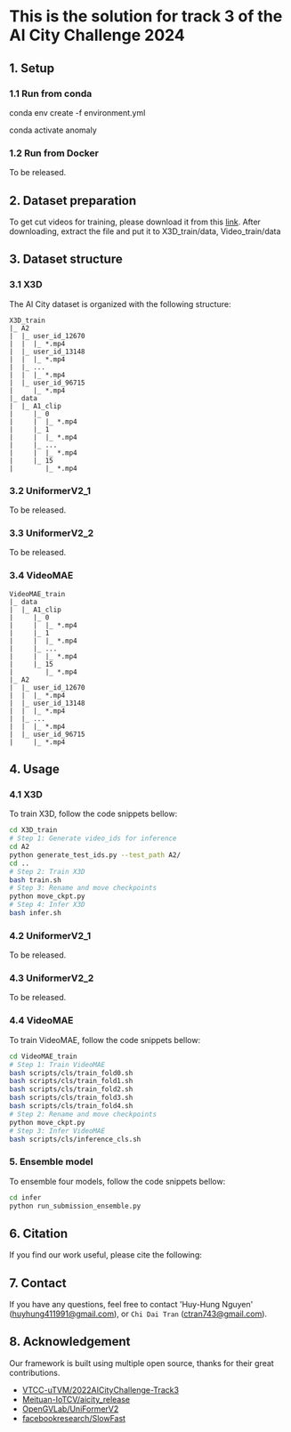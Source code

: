 # This is the solution for track 3 of the AI City Challenge 2024

## 1. Setup
### 1.1 Run from conda
conda env create -f environment.yml

conda activate anomaly

### 1.2 Run from Docker
To be released.

## 2. Dataset preparation
To get cut videos for training, please download it from this [link](https://drive.google.com/file/d/13HEJptRQeu_0yzmX8NsRr4qdqgAaY4jZ/view?usp=sharing). After downloading, extract the file and put it to X3D_train/data, Video_train/data

## 3. Dataset structure
### 3.1 X3D
The AI City dataset is organized with the following structure:
```
X3D_train
|_ A2
|  |_ user_id_12670
|  |  |_ *.mp4
|  |_ user_id_13148
|  |  |_ *.mp4
|  |_ ...
|  |  |_ *.mp4
|  |_ user_id_96715
|     |_ *.mp4
|_ data
|  |_ A1_clip
|     |_ 0
|     |  |_ *.mp4
|     |_ 1
|     |  |_ *.mp4
|     |_ ...
|     |  |_ *.mp4
|     |_ 15
|        |_ *.mp4
```

### 3.2 UniformerV2_1
To be released.

### 3.3 UniformerV2_2
To be released.

### 3.4 VideoMAE
```
VideoMAE_train
|_ data
|  |_ A1_clip
|     |_ 0
|     |  |_ *.mp4
|     |_ 1
|     |  |_ *.mp4
|     |_ ...
|     |  |_ *.mp4
|     |_ 15
|        |_ *.mp4
|_ A2
|  |_ user_id_12670
|  |  |_ *.mp4
|  |_ user_id_13148
|  |  |_ *.mp4
|  |_ ...
|  |  |_ *.mp4
|  |_ user_id_96715
|     |_ *.mp4
```

## 4. Usage
### 4.1 X3D
To train X3D, follow the code snippets bellow:
```bash
cd X3D_train
# Step 1: Generate video_ids for inference
cd A2
python generate_test_ids.py --test_path A2/
cd ..
# Step 2: Train X3D
bash train.sh
# Step 3: Rename and move checkpoints
python move_ckpt.py
# Step 4: Infer X3D
bash infer.sh
```

### 4.2 UniformerV2_1
To be released.

### 4.3 UniformerV2_2
To be released.

### 4.4 VideoMAE
To train VideoMAE, follow the code snippets bellow:
```bash
cd VideoMAE_train
# Step 1: Train VideoMAE
bash scripts/cls/train_fold0.sh
bash scripts/cls/train_fold1.sh
bash scripts/cls/train_fold2.sh
bash scripts/cls/train_fold3.sh
bash scripts/cls/train_fold4.sh
# Step 2: Rename and move checkpoints
python move_ckpt.py
# Step 3: Infer VideoMAE
bash scripts/cls/inference_cls.sh
```

### 5. Ensemble model
To ensemble four models, follow the code snippets bellow:
```bash
cd infer
python run_submission_ensemble.py
```

## 6. Citation
If you find our work useful, please cite the following:

## 7. Contact
If you have any questions, feel free to contact 'Huy-Hung Nguyen' ([huyhung411991@gmail.com](huyhung411991@gmail.com)), or `Chi Dai Tran` ([ctran743@gmail.com](ctran743@gmail.com)).

##  8. Acknowledgement
Our framework is built using multiple open source, thanks for their great contributions.
<!--ts-->
* [VTCC-uTVM/2022AICityChallenge-Track3](https://github.com/VTCC-uTVM/2022AICityChallenge-Track3)
* [Meituan-IoTCV/aicity_release](https://github.com/Meituan-IoTCV/aicity_release)
* [OpenGVLab/UniFormerV2](https://github.com/OpenGVLab/UniFormerV2)
* [facebookresearch/SlowFast](https://github.com/facebookresearch/SlowFast)
<!--te-->
